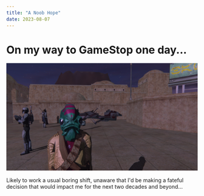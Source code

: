 ```yaml
---
title: "A Noob Hope"
date: 2023-08-07
---
```

<h1>On my way to GameStop one day...</h1>
<img src="https://raw.githubusercontent.com/ikcerog/Swglegends-adventures/main/assets/img/closeup.png" style="max-width: 100%;">
<p>Likely to work a usual boring shift, unaware that I'd be making a fateful decision that would impact me for the next two decades and beyond...</p>
